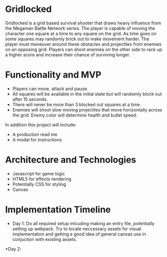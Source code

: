 # Gridlocked

Gridlocked is a grid based survival shooter that draws heavy influence from the Megaman Battle Network series. The player is capable of moving the character one square at a time to any square on the grid. As time goes on some squares may randomly brick out to make movement harder. The player must maneuver around these obstacles and projectiles from enemies on an opposing grid. Players can shoot enemies on the other side to rack up a higher score and increase their chance of surviving longer.

# Functionality and MVP

* Players can move, attack and pause. 
* All squares will be available in the initial state but will randomly block out after 15 seconds.
* There will never be more than 3 blocked out squares at a time. 
* Enemies will shoot slow moving projectiles that move horizontally across the grid. Enemy color will determine health and      bullet speed.

In addition this project will include:

* A production read me
* A modal for instructions

# Architecture and Technologies 

* Javascript for game logic 
* HTML5 for effects rendering
* Potentially CSS for styling 
* Canvas 

# Implementation Timeline 

* Day 1: Do all required setup inlcuding making an entry file, potentially setting up webpack. Try to locate neccessary assets for visual implementation and getting a good idea of general canvas use in conjuction with existing assets.

*Day 2: 

